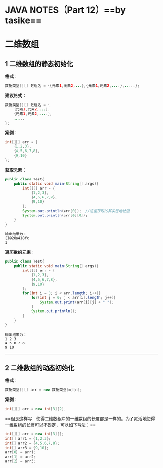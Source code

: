 # JAVA NOTES（Part 12）==by tasike==

# 二维数组

## 1 二维数组的静态初始化

**格式：**

```java
数据类型[][] 数组名 = {{元素1,元素2,...},{元素1,元素2,....},.....};
```

**建议格式：**

```java
数据类型[][] 数组名 = {
    {元素1,元素2,...},
    {元素1,元素2,....},
    .....
};
```

**案例：**

```java
int[][] arr = {
    {1,2,3},
    {4,5,6,7,8},
    {9,10}
};
```

**获取元素：**

```java
public class Test{
    public static void main(String[] args){
        int[][] arr = {
            {1,2,3},
            {4,5,6,7,8},
            {9,10}
        };
        System.out.println(arr[0]);  //这里获取的其实是地址值
        System.out.println(arr[0][0]);
    }
}
```

```
输出结果为：
[I@28a418fc
1
```

**遍历数组元素：**

```java
public class Test{
    public static void main(String[] args){
        int[][] arr = {
            {1,2,3},
            {4,5,6,7,8},
            {9,10}
        };
        for(int i = 0; i < arr.length; i++){
            for(int j = 0; j < arr[i].length; j++){
                System.out.print(arr[i][j] + " ");
            }
            System.out.println();
        }
    }
}
```

```
输出结果为：
1 2 3 
4 5 6 7 8
9 10
```

--------------------

## 2 二维数组的动态初始化

**格式：**

```java
数据类型[][] arr = new 数据类型[m][n];
```

**案例：**

```java
int[][] arr = new int[3][2];
```

==但是这样写，使得二维数组中的一维数组的长度都是一样的。为了灵活地使得一维数组的长度可以不固定，可以如下写法：==

```java
int[][] arr = new int[3][];
int[] arr1 = {1,2,3};
int[] arr2 = {4,5,6,7,8};
int[] arr3 = {9,10};
arr[0] = arr1;
arr[1] = arr2;
arr[2] = arr3;
```

